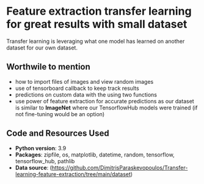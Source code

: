 # Feature extraction transfer learning for great results with small dataset
Transfer learning is leveraging what one model has learned on another dataset for our own dataset.

## Worthwile to mention
* how to import files of images and view random images
* use of tensorboard callback to keep track results
* predictions on custom data with the using two functions
* use power of feature extraction for accurate predictions as our dataset is similar to **ImageNet** where our TensorflowHub models were trained (if not fine-tuning would be an option)

## Code and Resources Used
* **Python version**: 3.9
* **Packages**: zipfile, os, matplotlib, datetime, random, tensorflow, tensorflow_hub, pathlib
* **Data source**: (https://github.com/DimitrisParaskevopoulos/Transfer-learning-feature-extraction/tree/main/dataset)
